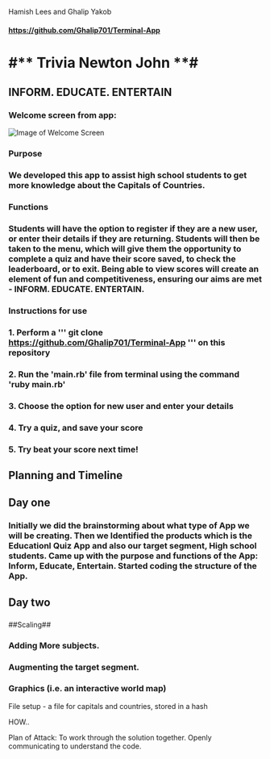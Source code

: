 Hamish Lees and Ghalip Yakob 

#### https://github.com/Ghalip701/Terminal-App

# #** Trivia Newton John **# 
   
## **INFORM. EDUCATE. ENTERTAIN**

### Welcome screen from app:

![Image of Welcome Screen](https://octodex.github.com/images/yaktocat.png)

### **Purpose**
### We developed this app to assist high school students to get more knowledge about the Capitals of  Countries. 
### **Functions** 
### Students will have the option to register if they are a new user, or enter their details if they are returning. Students will then be taken to the menu, which will give them the opportunity to complete a quiz and have their score saved, to check the leaderboard, or to exit. Being able to view scores will create an element of fun and competitiveness, ensuring our aims are met - INFORM. EDUCATE. ENTERTAIN. 

### **Instructions for use**
### 1. Perform a ''' git clone https://github.com/Ghalip701/Terminal-App ''' on this repository
### 2. Run the 'main.rb' file from terminal using the command 'ruby main.rb'
### 3. Choose the option for new user and enter your details
### 4. Try a quiz, and save your score
### 5. Try beat your score next time!



## **Planning and Timeline**

##  Day one
### Initially we did the brainstorming about what type of App we will be creating. Then we Identified the products which is the Educationl Quiz App and also our target segment, High school students. Came up with the purpose and functions of the App: Inform, Educate, Entertain. Started coding the structure of the App.  

## Day two 

### 


##Scaling## 
### Adding More subjects.
### Augmenting the target segment.
### Graphics (i.e. an interactive world map)


File setup - a file for capitals and countries, stored in a hash

HOW..


Plan of Attack: To work through the solution together. Openly communicating to understand the code.